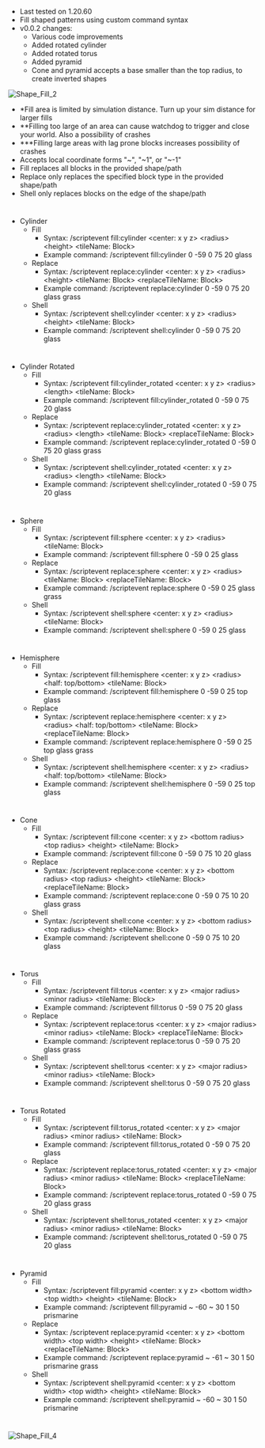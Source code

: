 - Last tested on 1.20.60
- Fill shaped patterns using custom command syntax
- v0.0.2 changes:
  - Various code improvements
  - Added rotated cylinder
  - Added rotated torus
  - Added pyramid
  - Cone and pyramid accepts a base smaller than the top radius, to create inverted shapes

![Shape_Fill_2](https://github.com/bud-aj29/BE_Shape_Fill/assets/99773087/2a927d8e-709d-4d04-bb5b-305344cafa2e)

- *Fill area is limited by simulation distance. Turn up your sim distance for larger fills
- **Filling too large of an area can cause watchdog to trigger and close your world. Also a possibility of crashes
- ***Filling large areas with lag prone blocks increases possibility of crashes
- Accepts local coordinate forms "\~", "\~1", or "\~-1"
- Fill replaces all blocks in the provided shape/path
- Replace only replaces the specified block type in the provided shape/path
- Shell only replaces blocks on the edge of the shape/path
#
- Cylinder
  - Fill
    - Syntax: /scriptevent fill:cylinder \<center: x y z> \<radius> \<height> \<tileName: Block>
    - Example command: /scriptevent fill:cylinder 0 -59 0 75 20 glass
  - Replace
    - Syntax: /scriptevent replace:cylinder \<center: x y z> \<radius> \<height> \<tileName: Block> \<replaceTileName: Block>
    - Example command: /scriptevent replace:cylinder 0 -59 0 75 20 glass grass
  - Shell
    - Syntax: /scriptevent shell:cylinder \<center: x y z> \<radius> \<height> \<tileName: Block>
    - Example command: /scriptevent shell:cylinder 0 -59 0 75 20 glass
#
- Cylinder Rotated
  - Fill
    - Syntax: /scriptevent fill:cylinder_rotated \<center: x y z> \<radius> \<length> \<tileName: Block>
    - Example command: /scriptevent fill:cylinder_rotated 0 -59 0 75 20 glass
  - Replace
    - Syntax: /scriptevent replace:cylinder_rotated \<center: x y z> \<radius> \<length> \<tileName: Block> \<replaceTileName: Block>
    - Example command: /scriptevent replace:cylinder_rotated 0 -59 0 75 20 glass grass
  - Shell
    - Syntax: /scriptevent shell:cylinder_rotated \<center: x y z> \<radius> \<length> \<tileName: Block>
    - Example command: /scriptevent shell:cylinder_rotated 0 -59 0 75 20 glass
#
- Sphere
  - Fill
    - Syntax: /scriptevent fill:sphere \<center: x y z> \<radius> \<tileName: Block>
    - Example command: /scriptevent fill:sphere 0 -59 0 25 glass
  - Replace
    - Syntax: /scriptevent replace:sphere \<center: x y z> \<radius> \<tileName: Block> \<replaceTileName: Block>
    - Example command: /scriptevent replace:sphere 0 -59 0 25 glass grass
  - Shell
    - Syntax: /scriptevent shell:sphere \<center: x y z> \<radius> \<tileName: Block>
    - Example command: /scriptevent shell:sphere 0 -59 0 25 glass
#
- Hemisphere
  - Fill
    - Syntax: /scriptevent fill:hemisphere \<center: x y z> \<radius> \<half: top/bottom> \<tileName: Block>
    - Example command: /scriptevent fill:hemisphere 0 -59 0 25 top glass
  - Replace
    - Syntax: /scriptevent replace:hemisphere \<center: x y z> \<radius> \<half: top/bottom> \<tileName: Block> \<replaceTileName: Block>
    - Example command: /scriptevent replace:hemisphere 0 -59 0 25 top glass grass
  - Shell
    - Syntax: /scriptevent shell:hemisphere \<center: x y z> \<radius> \<half: top/bottom> \<tileName: Block>
    - Example command: /scriptevent shell:hemisphere 0 -59 0 25 top glass
#
- Cone
  - Fill
    - Syntax: /scriptevent fill:cone \<center: x y z> \<bottom radius> \<top radius> \<height> \<tileName: Block>
    - Example command: /scriptevent fill:cone 0 -59 0 75 10 20 glass
  - Replace
    - Syntax: /scriptevent replace:cone \<center: x y z> \<bottom radius> \<top radius> \<height> \<tileName: Block> \<replaceTileName: Block>
    - Example command: /scriptevent replace:cone 0 -59 0 75 10 20 glass grass
  - Shell
    - Syntax: /scriptevent shell:cone \<center: x y z> \<bottom radius> \<top radius> \<height> \<tileName: Block>
    - Example command: /scriptevent shell:cone 0 -59 0 75 10 20 glass
#
- Torus
  - Fill
    - Syntax: /scriptevent fill:torus \<center: x y z> \<major radius> \<minor radius> \<tileName: Block>
    - Example command: /scriptevent fill:torus 0 -59 0 75 20 glass
  - Replace
    - Syntax: /scriptevent replace:torus \<center: x y z> \<major radius> \<minor radius> \<tileName: Block> \<replaceTileName: Block>
    - Example command: /scriptevent replace:torus 0 -59 0 75 20 glass grass
  - Shell
    - Syntax: /scriptevent shell:torus \<center: x y z> \<major radius> \<minor radius> \<tileName: Block>
    - Example command: /scriptevent shell:torus 0 -59 0 75 20 glass
#
- Torus Rotated
  - Fill
    - Syntax: /scriptevent fill:torus_rotated \<center: x y z> \<major radius> \<minor radius> \<tileName: Block>
    - Example command: /scriptevent fill:torus_rotated 0 -59 0 75 20 glass
  - Replace
    - Syntax: /scriptevent replace:torus_rotated \<center: x y z> \<major radius> \<minor radius> \<tileName: Block> \<replaceTileName: Block>
    - Example command: /scriptevent replace:torus_rotated 0 -59 0 75 20 glass grass
  - Shell
    - Syntax: /scriptevent shell:torus_rotated \<center: x y z> \<major radius> \<minor radius> \<tileName: Block>
    - Example command: /scriptevent shell:torus_rotated 0 -59 0 75 20 glass
#
- Pyramid
  - Fill
    - Syntax: /scriptevent fill:pyramid \<center: x y z> \<bottom width> \<top width> \<height> \<tileName: Block>
    - Example command: /scriptevent fill:pyramid ~ -60 ~ 30 1 50 prismarine
  - Replace
    - Syntax: /scriptevent replace:pyramid \<center: x y z> \<bottom width> \<top width> \<height> \<tileName: Block> \<replaceTileName: Block>
    - Example command: /scriptevent replace:pyramid ~ -61 ~ 30 1 50 prismarine grass
  - Shell
    - Syntax: /scriptevent shell:pyramid \<center: x y z> \<bottom width> \<top width> \<height> \<tileName: Block>
    - Example command: /scriptevent shell:pyramid ~ -60 ~ 30 1 50 prismarine
#
![Shape_Fill_4](https://github.com/bud-aj29/BE_Shape_Fill/assets/99773087/2fc6a795-396c-488e-8666-3dc22c3a280c)
